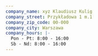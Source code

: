 ```yaml
---
company_name: xyz Klaudiusz Kulig
company_street: Przykładowa 1 m.1
company_zip_code: 00-000
company_city: Warszawa
company_hours: |-
  Pon - Pt: 8:00 - 16:00 
  Sb - Nd: 8:00 - 16:00
---
```


